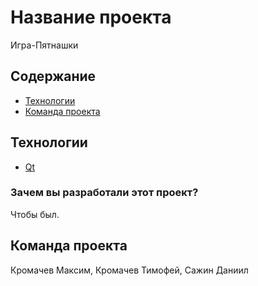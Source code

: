 # Название проекта
Игра-Пятнашки

## Содержание
- [Технологии](#технологии)
- [Команда проекта](#команда-проекта)

## Технологии
- [Qt](https://doc.qt.io/)


### Зачем вы разработали этот проект?
Чтобы был.

## Команда проекта
Кромачев Максим, Кромачев Тимофей, Сажин Даниил
